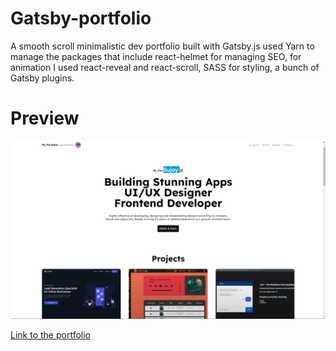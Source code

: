 # Gatsby-portfolio

A smooth scroll minimalistic dev portfolio built with Gatsby.js used Yarn to manage the packages that include react-helmet for managing SEO, for animation I used react-reveal and react-scroll, SASS for styling, a bunch of Gatsby plugins.

<!-- Things to do -->


# Preview


<img src="./Gatsby-portfolio.png" alt="the screenshot of the app large screen"/>


[Link to the portfolio](https://sujoyduttaportfolio.gatsbyjs.io/)
